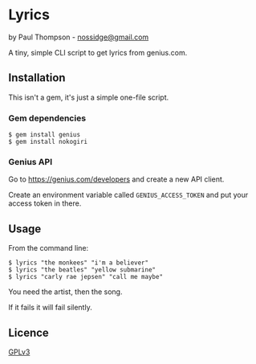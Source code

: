 # Lyrics

by Paul Thompson - nossidge@gmail.com

A tiny, simple CLI script to get lyrics from genius.com.


## Installation

This isn't a gem, it's just a simple one-file script.


### Gem dependencies

    $ gem install genius
    $ gem install nokogiri


### Genius API
Go to https://genius.com/developers and create a new API client.

Create an environment variable called `GENIUS_ACCESS_TOKEN` and put your access token in there.


## Usage

From the command line:

    $ lyrics "the monkees" "i'm a believer"
    $ lyrics "the beatles" "yellow submarine"
    $ lyrics "carly rae jepsen" "call me maybe"

You need the artist, then the song.

If it fails it will fail silently.


## Licence

[GPLv3](https://www.gnu.org/licenses/gpl-3.0.en.html)
